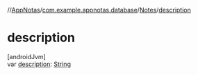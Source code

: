 //[AppNotas](../../../index.md)/[com.example.appnotas.database](../index.md)/[Notes](index.md)/[description](description.md)

# description

[androidJvm]\
var [description](description.md): [String](https://kotlinlang.org/api/latest/jvm/stdlib/kotlin-stdlib/kotlin/-string/index.html)
